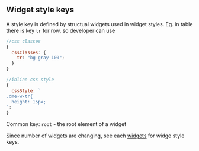 ## Widget style keys

A style key is defined by structual widgets used in widget styles. Eg. in table there is key `tr` for row, so developer can use

```javascript
//css classes
{
  cssClasses: {
    tr: "bg-gray-100";
  }
}

//inline css style
{
  cssStyle: `
.dme-w-tr{
  height: 15px;
`;
}
```

Common key: `root` - the root element of a widget

Since number of widgets are changing, see each [widgets](https://dmeditor.io/widgets) for widge style keys.
